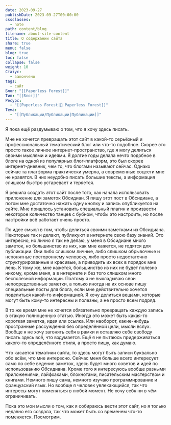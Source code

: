 ```yaml
---
date: 2023-09-27
publishDate: 2023-09-27T00:00:00
cssclasses:
  - note
path: content/blog
filename: about-site-content
title: О содержании сайта
share: true
menu: false
blog: true
toc: false
collapse: false
weight: 10
Статус:
  - закончено
tags:
  - сайт
Блог: "[[Paperless Forest]]"
Тип: "[[Блог]]"
Ресурс:
  - "[[Paperless Forest|🌱 Paperless Forest]]"
Тема:
  - "[[Публикации/Публикации|Публикации]]"
---
```


Я пока ещё раздумываю о том, что я хочу здесь писать.

Мне не хочется превращать этот сайт в какой-то серьёзный и профессиональный тематический блог или что-то подобное. Скорее это просто такое личное интернет-пространство, где я могу делиться своими мыслями и идеями. Я долгие годы делала нечто подобное в блоге на одной из популярных блог-платформ, это был скорее интернет-дневник, чем то, что блогами называют сейчас. Однако сейчас та платформа практически умерла, а современные соцсети мне не нравятся. В них неудобно писать большие тексты, а информация слишком быстро устаревает и теряется.

Я решила создать этот сайт после того, как начала использовать приложение для заметок Обсидиан. Я пишу этот пост в Обсидиане, а потом мне достаточно нажать одну кнопку и запись опубликуется на сайте. Мне пришлось установить специальный плагин и произвести некоторое количество танцев с бубном, чтобы это настроить, но после настройки всё работает очень просто. 

По идее смысл в том, чтобы делиться своими заметками из Обсидиана. Некоторые так и делают, публикуют в интернете свою базу знаний. Это интересно, но лично я так не делаю, у меня в Обсидиане много заметок, но большинство из них, как мне кажется, не годятся для публикации. Они либо слишком личные, либо слишком обрывочные и непонятные постороннему человеку, либо просто недостаточно структурированные и красивые, а приводить их всех в порядок мне лень. К тому же, мне кажется, большинство из них не будет полезно никому, кроме меня, а в интернете и без того слишком много бесполезной информации. Поэтому я не выкладываю свои непосредственные заметки, а только иногда на их основе пишу специальные посты для блога, если мне действительно хочется поделиться какой-то информацией. Я хочу делиться вещами, которые могут быть кому-то интересны и полезны, а не просто всем подряд.

В то же время мне не хочется обязательно превращать каждую запись в этакую полноценную статью. Иногда это может быть какая-то короткая заметка, идея или ссылка. Или наоборот, какие-нибудь пространные рассуждения без определённой цели, мысли вслух.  Вообще я не хочу загонять себя в рамки и оставляю себе свободу писать здесь всё, что вздумается. Ещё я не пытаюсь придерживаться какого-то определённого стиля, а просто пишу, как думаю.

Что касается тематики сайта, то здесь могут быть записи буквально обо всём, что мне интересно. Сейчас меня больше всего интересует само по себе ведение заметок, здесь будет много советов и идей по использованию Обсидиана. Кроме того я интересуюсь вообще разными приложениями, лайфхаками, блокнотами, писательским мастерством и книгами. Немного пишу сама, немного изучаю программирование и французский язык. Но вообще я человек увлекающийся, так что интересы могут поменяться в любой момент. Не хочу себя ни в чём ограничивать.

Пока это мои мысли о том, как я собираюсь вести этот сайт, но я только недавно его создала, так что может быть со временем что-то поменяется. Посмотрим.